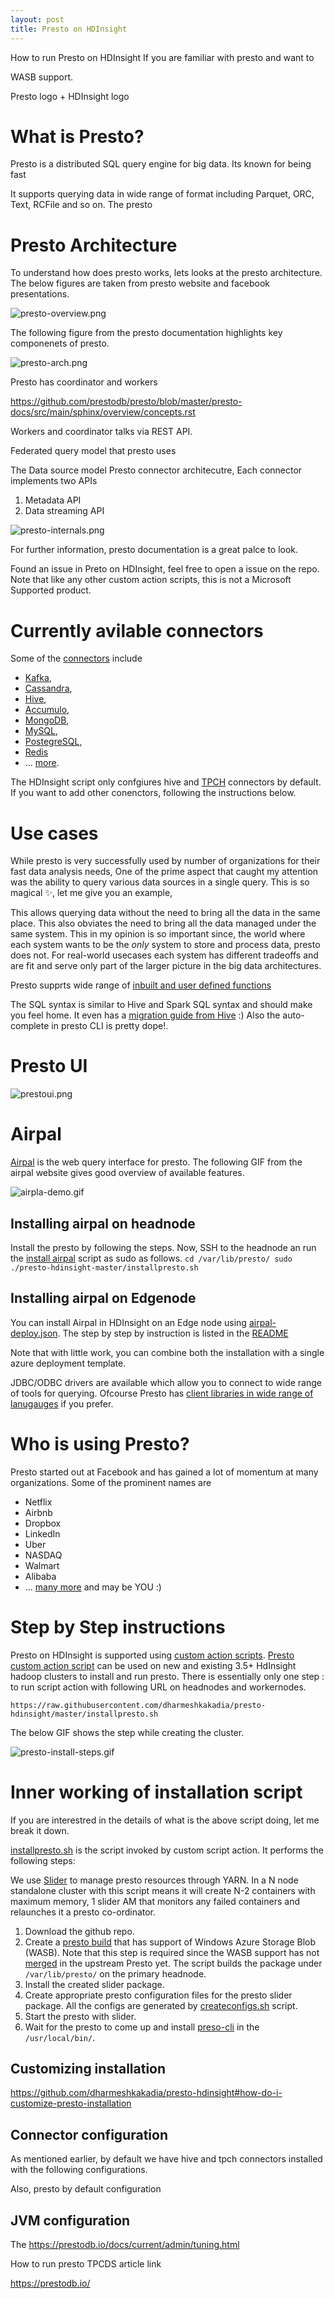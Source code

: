```yaml
---
layout: post
title: Presto on HDInsight
---
```

How to run Presto on HDInsight
If you are familiar with presto and want to

WASB support.

Presto logo + HDInsight logo

# What is Presto?
Presto is a distributed SQL query engine for big data.
Its known for being fast

It supports querying data in wide range of format including Parquet, ORC, Text, RCFile and so on.
The presto

# Presto Architecture
To understand how does presto works, lets looks at the presto architecture. The below figures are taken from presto website and facebook presentations.

![presto-overview.png]({{site.baseurl}}/images/presto-overview.png)


The following figure from the presto documentation highlights key componenets of presto.

![presto-arch.png]({{site.baseurl}}/images/presto-arch.png)

Presto has coordinator and workers

https://github.com/prestodb/presto/blob/master/presto-docs/src/main/sphinx/overview/concepts.rst

Workers and coordinator talks via REST API.

Federated query model that presto uses

The Data source model
Presto connector architecutre,
Each connector implements two APIs
1. Metadata API
2. Data streaming API

![presto-internals.png]({{site.baseurl}}/images/presto-internals.png)

For further information, presto documentation is a great palce to look.

Found an issue in Preto on HDInsight, feel free to open a issue on the repo. Note that like any other custom action scripts, this is not a Microsoft Supported product.

# Currently avilable connectors

Some of the [connectors](https://prestodb.io/docs/current/connector.html) include
- [Kafka](https://prestodb.io/docs/current/connector/kafka.html),
- [Cassandra](https://prestodb.io/docs/current/connector/cassandra.html),
- [Hive](https://prestodb.io/docs/current/connector/hive.html),
- [Accumulo](https://prestodb.io/docs/current/connector/accumulo.html),
- [MongoDB](https://prestodb.io/docs/current/connector/mongodb.html),
- [MySQL](https://prestodb.io/docs/current/connector/mysql.html),
- [PostegreSQL](https://prestodb.io/docs/current/connector/postgresql.html),
- [Redis](https://prestodb.io/docs/current/connector/redis.html)
- ... [more](https://prestodb.io/docs/current/connector.html).

The HDInsight script only confgiures hive and [TPCH](https://prestodb.io/docs/current/connector/tpch.html) connectors by default. If you want to add other conenctors, following the instructions below.

# Use cases
While presto is very successfully used by number of organizations for their fast data analysis needs,
One of the prime aspect that caught my attention was the ability to query various data sources in a single query. This is so magical ✨, let me give you an example,

This allows querying data without the need to bring all the data in the same place. This also obviates the need to bring all the data managed under the same system. This in my opinion is so important since, the world where each system wants to be the _only_ system to store and process data, presto does not. For real-world usecases each system has different tradeoffs and are fit and serve only part of the larger picture in the big data architectures.

Presto supprts wide range of [inbuilt and user defined functions](https://prestodb.io/docs/current/functions.html)

The SQL syntax is similar to Hive and Spark SQL syntax and should make you feel home. It even has a [migration guide from Hive](https://prestodb.io/docs/current/migration/from-hive.html) :) Also the auto-complete in presto CLI is pretty dope!.

# Presto UI
![prestoui.png]({{site.baseurl}}/images/prestoui.png)


# Airpal
[Airpal](http://airbnb.io/airpal/) is the web query interface for presto. The following GIF from the airpal website gives good overview of available features.

![airpla-demo.gif]({{site.baseurl}}/images/airpla-demo.gif)


## Installing airpal on headnode
Install the presto by following the steps. Now, SSH to the headnode an run the [install airpal](https://github.com/dharmeshkakadia/presto-hdinsight/blob/master/installairpal.sh) script as sudo as follows.
``
cd /var/lib/presto/
sudo ./presto-hdinsight-master/installpresto.sh
``

## Installing airpal on Edgenode
You can install Airpal in HDInsight on an Edge node using [airpal-deploy.json](https://github.com/dharmeshkakadia/presto-hdinsight/blob/master/airpal-deploy.json). The step by step by instruction is listed in the [README](https://github.com/dharmeshkakadia/presto-hdinsight#airpal)

Note that with little work, you can combine both the installation with a single azure deployment template.

JDBC/ODBC drivers are available which allow you to connect to wide range of tools for querying. Ofcourse Presto has [client libraries in wide range of lanugauges](https://prestodb.io/docs/current/admin/tuning.html) if you prefer.

# Who is using Presto?
Presto started out at Facebook and has gained a lot of momentum at many organizations. Some of the prominent names are
- Netflix
- Airbnb
- Dropbox
- LinkedIn
- Uber
- NASDAQ
- Walmart
- Alibaba
- ... [many more](https://github.com/prestodb/presto/wiki/Presto-Users) and may be YOU :)


# Step by Step instructions

Presto on HDInsight is supported using [custom action scripts](https://docs.microsoft.com/en-us/azure/hdinsight/hdinsight-hadoop-customize-cluster-linux). [Presto custom action script](https://github.com/dharmeshkakadia/presto-hdinsight) can be used on new and existing 3.5+ HdInsight hadoop clusters to install and run presto. There is essentially only one step : to run script action with following URL on headnodes and workernodes.

``
https://raw.githubusercontent.com/dharmeshkakadia/presto-hdinsight/master/installpresto.sh
``

The below GIF shows the step while creating the cluster.

![presto-install-steps.gif]({{site.baseurl}}/images/presto-install-steps.gif)

# Inner working of installation script
If you are interestred in the details of what is the above script doing, let me break it down.

[installpresto.sh](https://github.com/dharmeshkakadia/presto-hdinsight/blob/master/installpresto.sh) is the script invoked by custom script action. It performs the following steps:

We use [Slider](https://github.com/prestodb/presto-yarn) to manage presto resources through YARN. In a N node standalone cluster with this script means it will create N-2 containers with maximum memory, 1 slider AM that monitors any failed containers and relaunches it a presto co-ordinator.

1. Download the github repo.
2. Create a [presto build](https://github.com/dharmeshkakadia/presto-hdinsight/blob/master/createsliderbuild.sh) that has support of Windows Azure Storage Blob (WASB). Note that this step is required since the WASB support has not [merged](https://github.com/prestodb/presto-hadoop-apache2/pull/14) in the upstream Presto yet. The script builds the package under ``/var/lib/presto/`` on the primary headnode.
3. Install the created slider package.
4. Create appropriate presto configuration files for the presto slider package. All the configs are generated by [createconfigs.sh](https://github.com/dharmeshkakadia/presto-hdinsight/blob/master/createconfigs.sh) script.
5. Start the presto with slider.
6. Wait for the presto to come up and install [preso-cli](https://prestodb.io/docs/current/installation/cli.html) in the ``/usr/local/bin/``.

## Customizing installation

https://github.com/dharmeshkakadia/presto-hdinsight#how-do-i-customize-presto-installation

## Connector configuration

As mentioned earlier, by default we have hive and tpch connectors installed with the following configurations.

Also, presto by default configuration

## JVM configuration

The
https://prestodb.io/docs/current/admin/tuning.html


How to run presto TPCDS article link



https://prestodb.io/
